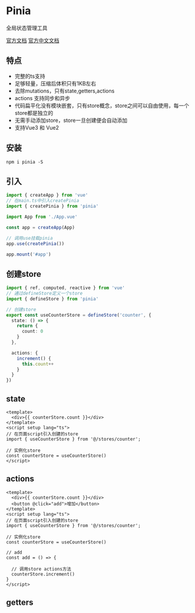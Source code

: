 # Pinia
全局状态管理工具

[官方文档](https://pinia.vuejs.org/)
[官方中文文档](https://pinia.web3doc.top/)

## 特点
* 完整的ts支持
* 足够轻量，压缩后体积只有1KB左右
* 去除mutations，只有state,getters,actions
* actions 支持同步和异步
* 代码扁平化没有模块嵌套，只有store概念，store之间可以自由使用，每一个store都是独立的
* 无需手动添加store，store一旦创建便会自动添加
* 支持Vue3 和 Vue2

## 安装
`npm i pinia -S`

## 引入
```ts
import { createApp } from 'vue'
// 在main.ts中引入createPinia
import { createPinia } from 'pinia'

import App from './App.vue'

const app = createApp(App)

// 调用use挂载pinia
app.use(createPinia())

app.mount('#app')
```
## 创建store
```ts
import { ref, computed, reactive } from 'vue'
// 通过defineStore定义一个store
import { defineStore } from 'pinia'

// 创建store
export const useCounterStore = defineStore('counter', {
  state: () => {
    return {
      count: 0
    }
  },

  actions: {
    increment() {
      this.count++
    }
  }
})
```

## state

```vue
<template>
  <div>{{ counterStore.count }}</div>
</template>
<script setup lang="ts">
// 在页面script引入创建的store
import { useCounterStore } from '@/stores/counter';

// 实例化store
const counterStore = useCounterStore()
</script>
```

## actions

```vue
<template>
  <div>{{ counterStore.count }}</div>
  <button @click="add">增加</button>
</template>
<script setup lang="ts">
// 在页面script引入创建的store
import { useCounterStore } from '@/stores/counter';

// 实例化store
const counterStore = useCounterStore()

// add
const add = () => {

  // 调用store actions方法
  counterStore.increment()
}
</script>
```

## getters
